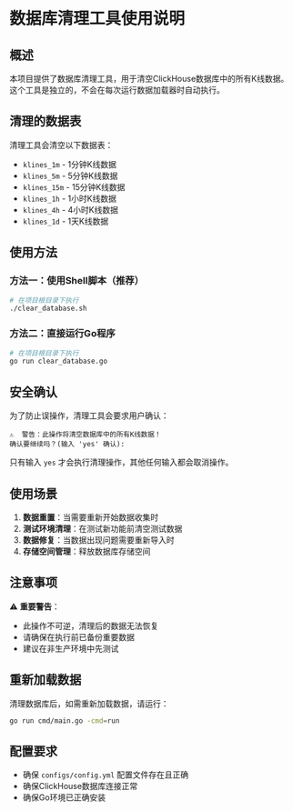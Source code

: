 # 数据库清理工具使用说明

## 概述

本项目提供了数据库清理工具，用于清空ClickHouse数据库中的所有K线数据。这个工具是独立的，不会在每次运行数据加载器时自动执行。

## 清理的数据表

清理工具会清空以下数据表：
- `klines_1m` - 1分钟K线数据
- `klines_5m` - 5分钟K线数据  
- `klines_15m` - 15分钟K线数据
- `klines_1h` - 1小时K线数据
- `klines_4h` - 4小时K线数据
- `klines_1d` - 1天K线数据

## 使用方法

### 方法一：使用Shell脚本（推荐）

```bash
# 在项目根目录下执行
./clear_database.sh
```

### 方法二：直接运行Go程序

```bash
# 在项目根目录下执行
go run clear_database.go
```

## 安全确认

为了防止误操作，清理工具会要求用户确认：

```
⚠️  警告：此操作将清空数据库中的所有K线数据！
确认要继续吗？(输入 'yes' 确认): 
```

只有输入 `yes` 才会执行清理操作，其他任何输入都会取消操作。

## 使用场景

1. **数据重置**：当需要重新开始数据收集时
2. **测试环境清理**：在测试新功能前清空测试数据
3. **数据修复**：当数据出现问题需要重新导入时
4. **存储空间管理**：释放数据库存储空间

## 注意事项

⚠️ **重要警告**：
- 此操作不可逆，清理后的数据无法恢复
- 请确保在执行前已备份重要数据
- 建议在非生产环境中先测试

## 重新加载数据

清理数据库后，如需重新加载数据，请运行：

```bash
go run cmd/main.go -cmd=run
```

## 配置要求

- 确保 `configs/config.yml` 配置文件存在且正确
- 确保ClickHouse数据库连接正常
- 确保Go环境已正确安装